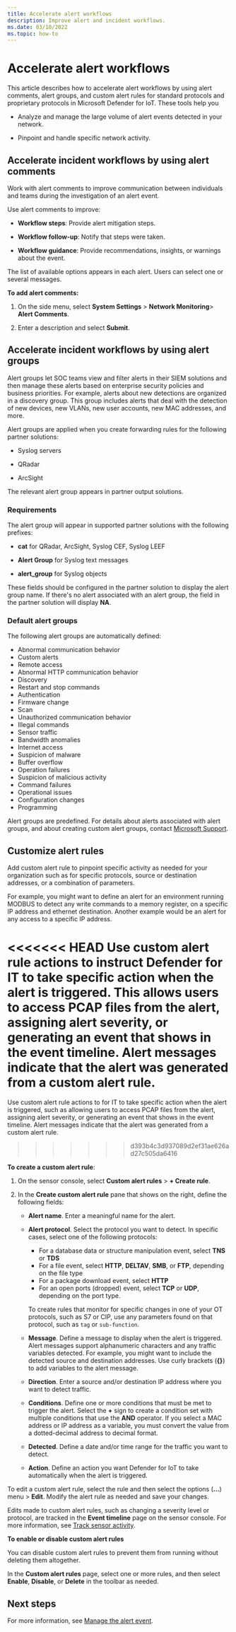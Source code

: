```yaml
---
title: Accelerate alert workflows
description: Improve alert and incident workflows.
ms.date: 03/10/2022
ms.topic: how-to
---
```



# Accelerate alert workflows

This article describes how to accelerate alert workflows by using alert comments, alert groups, and custom alert rules for standard protocols and proprietary protocols in Microsoft Defender for IoT. These tools help you

- Analyze and manage the large volume of alert events detected in your network.

- Pinpoint and handle specific network activity.

## Accelerate incident workflows by using alert comments

Work with alert comments to improve communication between individuals and teams during the investigation of an alert event.

Use alert comments to improve:

- **Workflow steps**: Provide alert mitigation steps.

- **Workflow follow-up**: Notify that steps were taken.

- **Workflow guidance**: Provide recommendations, insights, or warnings about the event.

The list of available options appears in each alert. Users can select one or several messages.

**To add alert comments:**

1. On the side menu, select **System Settings** > **Network Monitoring**> **Alert Comments**.

3. Enter a description and select **Submit**.


## Accelerate incident workflows by using alert groups

Alert groups let SOC teams view and filter alerts in their SIEM solutions and then manage these alerts based on enterprise security policies and business priorities. For example, alerts about new detections are organized in a discovery group. This group includes alerts that deal with the detection of new devices, new VLANs, new user accounts, new MAC addresses, and more.

Alert groups are applied when you create forwarding rules for the following partner solutions:

  - Syslog servers

  - QRadar

  - ArcSight


The relevant alert group appears in partner output solutions. 

### Requirements

The alert group will appear in supported partner solutions with the following prefixes:

- **cat** for QRadar, ArcSight, Syslog CEF, Syslog LEEF

- **Alert Group** for Syslog text messages

- **alert_group** for Syslog objects

These fields should be configured in the partner solution to display the alert group name. If there's no alert associated with an alert group, the field in the partner solution will display **NA**.

### Default alert groups

The following alert groups are automatically defined:

- Abnormal communication behavior
- Custom alerts
- Remote access
- Abnormal HTTP communication behavior
- Discovery
- Restart and stop commands
- Authentication
- Firmware change
- Scan
- Unauthorized communication behavior
- Illegal commands
- Sensor traffic
- Bandwidth anomalies
- Internet access
- Suspicion of malware
- Buffer overflow 
- Operation failures
- Suspicion of malicious activity
- Command failures
- Operational issues
- Configuration changes
- Programming

Alert groups are predefined. For details about alerts associated with alert groups, and about creating custom alert groups, contact [Microsoft Support](https://support.microsoft.com/supportforbusiness/productselection?sapId=82c8f35-1b8e-f274-ec11-c6efdd6dd099).

## Customize alert rules

Add custom alert rule to pinpoint specific activity as needed for your organization such as for specific protocols, source or destination addresses, or a combination of parameters.

For example, you might want to define an alert for an environment running MODBUS to detect any write commands to a memory register, on a specific IP address and ethernet destination. Another example would be an alert for any access to a specific IP address.

<<<<<<< HEAD
Use custom alert rule actions to instruct Defender for IT to take specific action when the alert is triggered. This allows users to access PCAP files from the alert, assigning alert severity, or generating an event that shows in the event timeline. Alert messages indicate that the alert was generated from a custom alert rule.
=======
Use custom alert rule actions to  for IT to take specific action when the alert is triggered, such as allowing users to access PCAP files from the alert, assigning alert severity, or generating an event that shows in the event timeline. Alert messages indicate that the alert was generated from a custom alert rule. 
>>>>>>> d393b4c3d937089d2ef31ae626ad27c505da6416

**To create a custom alert rule**:

1. On the sensor console, select **Custom alert rules** > **+ Create rule**.

1. In the **Create custom alert rule** pane that shows on the right, define the following fields:

    - **Alert name**. Enter a meaningful name for the alert.

    - **Alert protocol**.  Select the protocol you want to detect. In specific cases, select one of the following protocols:

        - For a database data or structure manipulation event, select **TNS** or **TDS**
        - For a file event, select **HTTP**, **DELTAV**, **SMB**, or **FTP**, depending on the file type
        - For a package download event, select **HTTP**
        - For an open ports (dropped) event, select **TCP** or **UDP**, depending on the port type.

        To create rules that monitor for specific changes in one of your OT protocols, such as S7 or CIP, use any parameters found on that protocol, such as `tag` or `sub-function`.
        
    - **Message**.  Define a message to display when the alert is triggered. Alert messages support alphanumeric characters and any traffic variables detected. For example, you might want to include the detected source and destination addresses. Use curly brackets (**{}**) to add variables to the alert message.

    - **Direction**.  Enter a source and/or destination IP address where you want to detect traffic.

    - **Conditions**. Define one or more conditions that must be met to trigger the alert. Select the **+** sign to create a condition set with multiple conditions that use the **AND** operator. If you select a MAC address or IP address as a variable, you must convert the value from a dotted-decimal address to decimal format.

    - **Detected**. Define a date and/or time range for the traffic you want to detect.
    - **Action**. Define an action you want Defender for IoT to take automatically when the alert is triggered. 

To edit a custom alert rule, select the rule and then select the options (**...**) menu > **Edit**. Modify the alert rule as needed and save your changes.

Edits made to custom alert rules, such as changing a severity level or protocol, are tracked in the **Event timeline** page on the sensor console. For more information, see [Track sensor activity](how-to-track-sensor-activity.md).

**To enable or disable custom alert rules**

You can disable custom alert rules to prevent them from running without deleting them altogether.

In the **Custom alert rules** page, select one or more rules, and then select **Enable**, **Disable**, or **Delete** in the toolbar as needed.

## Next steps

For more information, see [Manage the alert event](how-to-manage-the-alert-event.md).
